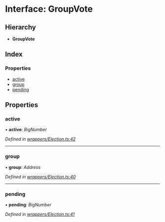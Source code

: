# Interface: GroupVote

## Hierarchy

* **GroupVote**

## Index

### Properties

* [active](_wrappers_election_.groupvote.md#active)
* [group](_wrappers_election_.groupvote.md#group)
* [pending](_wrappers_election_.groupvote.md#pending)

## Properties

###  active

• **active**: *BigNumber*

*Defined in [wrappers/Election.ts:42](https://github.com/medhak1/celo-monorepo/blob/master/packages/sdk/contractkit/src/wrappers/Election.ts#L42)*

___

###  group

• **group**: *Address*

*Defined in [wrappers/Election.ts:40](https://github.com/medhak1/celo-monorepo/blob/master/packages/sdk/contractkit/src/wrappers/Election.ts#L40)*

___

###  pending

• **pending**: *BigNumber*

*Defined in [wrappers/Election.ts:41](https://github.com/medhak1/celo-monorepo/blob/master/packages/sdk/contractkit/src/wrappers/Election.ts#L41)*
